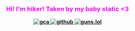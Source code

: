 <h3 align="center">
    <strong><span style="color:#FF00FF">Hi! I'm hiker!</span>  <strong>
     <strong><span style="color:#FF00FF">Taken by my baby static <3 </span>  <strong>
</h3>
<p align="center">
  <!-- Discord Button -->
  <a href="https://discord.gg/aKtmTn33">
    <img src="https://img.shields.io/badge/JOIN%20GCA-%23FF00FF?style=for-the-badge&logo=discord&logoColor=white" alt="gca" />
  </a>

  <!-- GitHub Button -->
  <a href="https://github.com/hikerdeveloper">
    <img src="https://img.shields.io/badge/GitHub-000000?style=for-the-badge&logo=github&logoColor=white" alt="github" />
  </a>

  <!-- Gun Button (Weapon emoji as a workaround) -->
  <a href="https://guns.lol/hikrr">
    <img src="https://img.shields.io/badge/%F0%9F%A7%B9%20Gun-gray?style=for-the-badge" alt="guns.lol" />
  </a>
</p>
